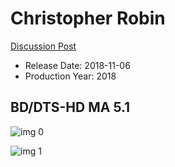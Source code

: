 # Christopher Robin

[Discussion Post](https://www.avsforum.com/threads/bass-eq-for-filtered-movies.2995212/post-57023100)

* Release Date: 2018-11-06
* Production Year: 2018

## BD/DTS-HD MA 5.1

![img 0](https://i.imgur.com/1qCQGnr.jpg)

![img 1](https://i.imgur.com/tNZHF0q.jpg)

